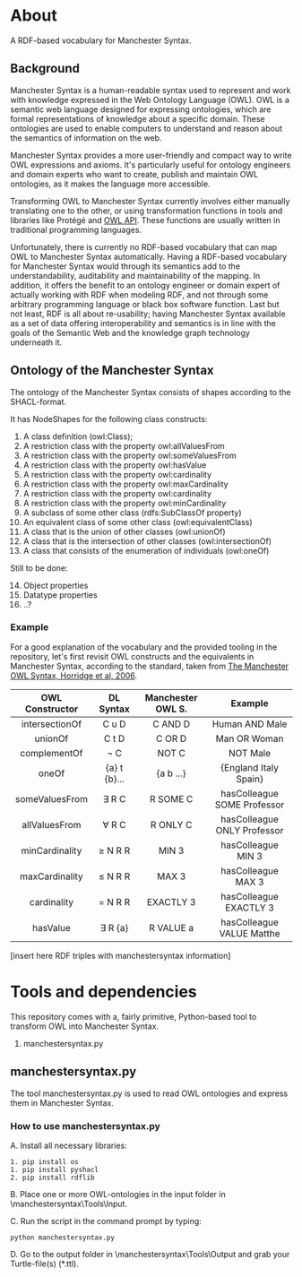 # About

A RDF-based vocabulary for Manchester Syntax.

## Background

Manchester Syntax is a human-readable syntax used to represent and work with knowledge expressed in the Web Ontology Language (OWL). OWL is a semantic web language designed for expressing ontologies, which are formal representations of knowledge about a specific domain. These ontologies are used to enable computers to understand and reason about the semantics of information on the web.

Manchester Syntax provides a more user-friendly and compact way to write OWL expressions and axioms. It's particularly useful for ontology engineers and domain experts who want to create, publish and maintain OWL ontologies, as it makes the language more accessible.

Transforming OWL to Manchester Syntax currently involves either manually translating one to the other, or using transformation functions in tools and libraries like Protégé and [OWL API](https://github.com/owlcs/owlapi). These functions are usually written in traditional programming languages.

Unfortunately, there is currently no RDF-based vocabulary that can map OWL to Manchester Syntax automatically. Having a RDF-based vocabulary for Manchester Syntax would through its semantics add to the understandability, auditability and maintainability of the mapping. In addition, it offers the benefit to an ontology engineer or domain expert of actually working with RDF when modeling RDF, and not through some arbitrary programming language or black box software function. Last but not least, RDF is all about re-usability; having Manchester Syntax available as a set of data offering interoperability and semantics is in line with the goals of the Semantic Web and the knowledge graph technology underneath it. 

## Ontology of the Manchester Syntax

The ontology of the Manchester Syntax consists of shapes according to the SHACL-format. 

It has NodeShapes for the following class constructs:

1. A class definition (owl:Class);
2. A restriction class with the property owl:allValuesFrom
3. A restriction class with the property owl:someValuesFrom
4. A restriction class with the property owl:hasValue
5. A restriction class with the property owl:cardinality
6. A restriction class with the property owl:maxCardinality
7. A restriction class with the property owl:cardinality
8. A restriction class with the property owl:minCardinality
9. A subclass of some other class (rdfs:SubClassOf property)
10. An equivalent class of some other class (owl:equivalentClass)
11. A class that is the union of other classes (owl:unionOf)
12. A class that is the intersection of other classes (owl:intersectionOf)
13. A class that consists of the enumeration of individuals (owl:oneOf)

Still to be done:

14. Object properties
15. Datatype properties
16. ..?

### Example

For a good explanation of the vocabulary and the provided tooling in the repository, let's first revisit OWL constructs and the equivalents in Manchester Syntax, according to the standard, taken from [The Manchester OWL Syntax, Horridge et al, 2006](https://ceur-ws.org/Vol-216/submission_9.pdf).

| OWL Constructor     | DL Syntax       | Manchester OWL S. | Example                    |
|:-------------------:|:---------------:|:-----------------:|:--------------------------:|
| intersectionOf      | C u D           | C AND D           | Human AND Male             |
| unionOf             | C t D           | C OR D            | Man OR Woman               |
| complementOf        | ¬ C             | NOT C             | NOT Male                   |
| oneOf               | {a} t {b}...    | {a b ...}         | {England Italy Spain}      |
| someValuesFrom      | ∃ R C           | R SOME C          | hasColleague SOME Professor|
| allValuesFrom       | ∀ R C           | R ONLY C          | hasColleague ONLY Professor|
| minCardinality      | ≥ N R R         | MIN 3             | hasColleague MIN 3         |
| maxCardinality      | ≤ N R R         | MAX 3             | hasColleague MAX 3         |
| cardinality         | = N R R         | EXACTLY 3         | hasColleague EXACTLY 3     |
| hasValue            | ∃ R {a}         | R VALUE a         | hasColleague VALUE Matthe  |



[insert here RDF triples with manchestersyntax information]



# Tools and dependencies

This repository comes with a, fairly primitive, Python-based tool to transform OWL into Manchester Syntax.

1. manchestersyntax.py

## manchestersyntax.py

The tool manchestersyntax.py is used to read OWL ontologies and express them in Manchester Syntax.

### How to use manchestersyntax.py

A. Install all necessary libraries:

	1. pip install os
	1. pip install pyshacl
	2. pip install rdflib

B. Place one or more OWL-ontologies in the input folder in \manchestersyntax\Tools\Input. 

C. Run the script in the command prompt by typing: 

```
python manchestersyntax.py
```

D. Go to the output folder in \manchestersyntax\Tools\Output and grab your Turtle-file(s) (*.ttl). 

